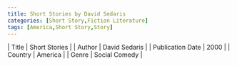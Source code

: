 ```yaml
---
title: Short Stories by David Sedaris
categories: [Short Story,Fiction Literature]
tags: [America,Short Story,Story]
---     
```

| Title | Short Stories  |
| Author |  David Sedaris  |
| Publication Date | 2000   |
| Country | America |
| Genre | Social Comedy  |
        